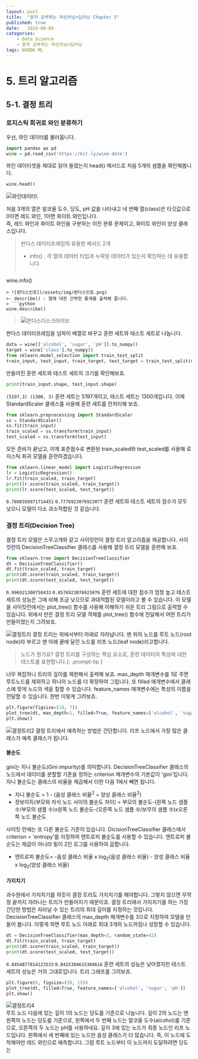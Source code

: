 ```yaml
---
layout: post
title:  "혼자 공부하는 머신러닝+딥러닝 Chapter 5"
published: true
date:   2024-08-04 
categories:
    - Data Science
    - 혼자 공부하는 머신러닝+딥러닝
tags: KHUDA ML
---
```

# 5. 트리 알고리즘
## 5-1. 결정 트리
### 로지스틱 회귀로 와인 분류하기
우선, 와인 데이터를 불러옵니다.
```python
import pandas as pd
wine = pd.read_csv('https://bit.ly/wine-date')
```
와인 데이터셋을 제대로 읽어 들였는지 head() 메서드로 처음 5개의 샘플을 확인해봅니다.
```python
wine.head()
```
![와인데이터](/assets/img/와인%20헤드.png)\

처음 3개의 열은 알코올 도수, 당도, pH 값을 나타내고 네 번째 열(class)은 타깃값으로 0이면 레드 와인, 1이면 화이트 와인입니다.\
즉, 레드 와인과 화이트 와인을 구분하는 이진 분류 문제이고, 화이트 와인이 양성 클래스입니다.
> 판다스 데이터프레임의 유용한 메서드 2개
>- info() : 각 열의 데이터 타입과 누락된 데이터가 있는지 확인하는 데 유용합니다.
> ```python
wine.info()
```
> ![판다스인포](/assets/img/판다스인포.png)
>- describe() : 열에 대한 간략한 통계를 출력해 줍니다.
> ```python
wine.describe()
```
> ![판다스디스크라이브](/assets/img/판다스디스크라이브.png)

판다스 데이터프레임을 넘파이 배열로 바꾸고 훈련 세트와 테스트 세트로 나눕니다.
```python
data = wine[['alcohol', 'sugar', 'pH']].to_numpy()
target = wine['class'].to_numpy()
from sklearn.model_selection import train_test_split
train_input, test_input, train_target, test_target = train_test_split(data, target, test_size=0.2, random_state=42)
```
만들어진 훈련 세트와 테스트 세트의 크기를 확인해보죠.
```python
print(train_input.shape, test_input.shape)
```
`(5197,3) (1300, 3)`
훈련 세트는 5197개이고, 테스트 세트는 1300개입니다.
이제 StandardScaler 클래스를 사용해 훈련 세트를 전처리해 보죠.
```python
from sklearn.preprocessing import StandardScaler
ss = StandardScaler()
ss.fit(train_input)
train_scaled = ss.transform(train_input)
test_scaled = ss.transform(test_input)
```
모든 준비가 끝났고, 이제 표준점수로 변환된 train_scaled와 test_scaled를 사용해 로지스틱 회귀 모델을 훈련하겠습니다.
```python
from sklearn.linear_model import LogisticRegression
lr = LogisticRegression()
lr.fit(train_scaled, train_target)
print(lr.score(train_scaled, train_target))
print(lr.score(test_scaled, test_target))
```
`0.7808350971714451`
`0.7776923076923077`
훈련 세트와 테스트 세트의 점수가 모두 낮으니 모델이 다소 과소적합된 것 같습니다.
### 결정 트리(Decision Tree)
결정 트리 모델은 스무고개와 같고 사이킷런이 결정 트리 알고리즘을 제공합니다.
사이킷런의 DecisionTreeClassifier 클래스를 사용해 결정 트리 모델을 훈련해 보죠.
```python
from sklearn.tree import DecisionTreeClassifier
dt = DecisionTreeClassifier()
dt.fit(train_scaled, train_target)
print(dt.score(train_scaled, train_target))
print(dt.score(test_scaled, test_target))
```
`0.996921300750433`
`0.8576923076923076`
훈련 세트에 대한 점수가 엄청 높고 테스트 세트의 성능은 그에 비해 조금 낮으므로 과대적합된 모델이라고 볼 수 있습니다.
이 모델을 사이킷런에서는 plot_tree() 함수를 사용해 이해하기 쉬운 트리 그림으로 출력할 수 있습니다.
위에서 만든 결정 트리 모델 객체를 plot_tree() 함수에 전달해서 어떤 트리가 만들어졌는지 그려보죠.

![결정트리](/assets/img/결정트리.png)
결정 트리는 위에서부터 아래로 자라납니다.
맨 위의 노드를 루트 노드(root node)라 부르고 맨 아래 끝에 달린 노드를 리프 노드(leaf node)라고합니다.
> 노드가 뭔가요?
> 결정 트리를 구성하는 핵심 요소로, 훈련 데이터의 특성에 대한 테스트를 표현합니다.{: .prompt-tip }

너무 복잡하니 트리의 깊이를 제한해서 출력해 보죠.
max_depth 매개변수를 1로 주면 루트노드를 제외하고 하나의 노드를 더 확장하여 그립니다. 
또 filled 매개변수에서 클래스에 맞게 노드의 색을 칠할 수 있습니다. feature_names 매개변수에는 특성의 이름을 전달할 수 있습니다.
한번 이렇게 그려보죠.
```python
plt.figure(figsize=(10, 7))
plot_tree(dt, max_depth=1, filled=True, feature_names=['alcohol', 'sugar', 'pH'])
plt.show()
```
![결정트리2](/assets/img/결정트리2.png)
결정 트리에서 예측하는 방법은 간단합니다.
리프 노드에서 가장 많은 클래스가 예측 클래스가 됩니다.
#### 불순도
gini는 지니 불순도(Gini impurity)를 의미합니다. DecisionTreeClassifier 클래스의 노드에서 데이터를 분할할 기준을 정하는 criterion 매개변수의 기본값이 'gini'입니다.
지니 불순도는 클래스의 비율을 제곱해서 더한 다음 1에서 빼면 됩니다.
- 지니 불순도 = 1 - (음성 클래스 비율<sup>2</sup> + 양성 클래스 비율<sup>2</sup>)
- 정보이득(부모와 자식 노드 사이의 불순도 차이)
= 부모의 불순도-(왼쪽 노드 샘플 수/부모의 샘플 수)x왼쪽 노드 불순도-(오른쪽 노드 샘플 수/보무의 샘플 수)x오른쪽 노드 불순도

사이킷 런에는 또 다른 불순도 기준이 있습니다.
DicisionTreeClassifier 클래스에서 criterion = 'entropy'를 지정하여 엔트로피 불순도를 사용할 수 있습니다.
엔트로피 불순도는 제곱이 아니라 밑이 2인 로그를 사용하여 곱합니다. 

- 엔트로피 불순도= -음성 클래스 비율 x log<sub>2</sub>(음성 클래스 비율) - 양성 클래스 비율x log<sub>2</sub>(양성 클래스 비율)

#### 가지치기
과수원에서 가지치기를 하듯이 결정 트리도 가지치기를 해야합니다.
그렇지 않으면 무작정 끝까지 자라나는 트리가 만들어지기 때문이죠.
결정 트리에서 가지치기를 하는 가장 간단한 방법은 자라날 수 있는 트리의 최대 깊이를 지정하는 것입니다.
DecisionTreeClassifier 클래스의 max_depth 매개변수를 3으로 지정하여 모델을 만들어 봅니다.
이렇게 하면 루트 노드 아래로 최대 3개의 노드까짐나 성장할 수 있습니다.
```python
dt = DecisionTreeClassifier(max_depth=3, random_state=42)
dt.fit(train_scaled, train_target)
print(dt.score(train_scaled, train_target))
print(dt.score(test_scaled, test_target))
```
`0.8454877814123533`
`0.8415384615384616`
훈련 세트의 성능은 낮아졌지만 테스트 세트의 성능은 거의 그대로입니다.
트리 그래프를 그려보죠.
```python
plt.figure(0, figsize=(20, 15))
plot_tree(dt, filled=True, feature_names=['alcohol', 'sugar', 'pH'])
plt.show()
```
![결정트리4](/assets/img/결정트리4.png)\
루트 노드 다음에 있는 깊이 1의 노드는 당도를 기준으로 나눕니다.
깊이 2의 노드는 맨 왼쪽의 노드는 당도를 기준으로, 왼쪽에서 두 번째 노드는 알코올 도수(alcohol)를 기준으로, 오른쪽의 두 노드는 pH를 사용하네요.
깊이 3에 있는 노드가 최종 노드인 리프 노드입니다.
왼쪽에서 세 번째에 있는 노드만 음성 클래스가 더 많습니다.
즉, 이 노드에 도착해야만 레드 와인으로 예측합니다.
그럼 루트 노드부터 이 노드까지 도달하려면 당도는 